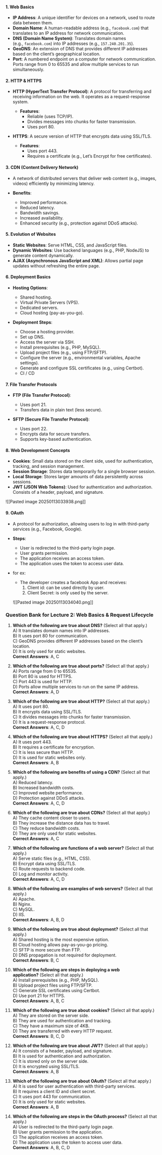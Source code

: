 #### **1. Web Basics**

- **IP Address**: A unique identifier for devices on a network, used to route data between them.
- **Domain Name**: A human-readable address (e.g., `facebook.com`) that translates to an IP address for network communication.
- **DNS (Domain Name System)**: Translates domain names (e.g., `facebook.com`) into IP addresses (e.g., `157.240.201.35`).
- **GeoDNS**: An extension of DNS that provides different IP addresses based on the client’s geographical location.
- **Port**: A numbered endpoint on a computer for network communication. Ports range from 0 to 65535 and allow multiple services to run simultaneously.

#### **2. HTTP & HTTPS**

- **HTTP (HyperText Transfer Protocol)**: A protocol for transferring and receiving information on the web. It operates as a request-response system.
    
    - **Features**:
        - Reliable (uses TCP/IP).
        - Divides messages into chunks for faster transmission.
        - Uses port 80.

- **HTTPS**: A secure version of HTTP that encrypts data using SSL/TLS.
    
    - **Features**:        
        - Uses port 443.
        - Requires a certificate (e.g., Let’s Encrypt for free certificates).

#### **3. CDN (Content Delivery Network)**

- A network of distributed servers that deliver web content (e.g., images, videos) efficiently by minimizing latency.

- **Benefits**:    
    - Improved performance.
    - Reduced latency.        
    - Bandwidth savings.
    - Increased availability.
    - Enhanced security (e.g., protection against DDoS attacks).


#### **5. Evolution of Websites**

- **Static Websites**: Serve HTML, CSS, and JavaScript files.
- **Dynamic Websites**: Use backend languages (e.g., PHP, NodeJS) to generate content dynamically.    
- **AJAX (Asynchronous JavaScript and XML)**: Allows partial page updates without refreshing the entire page.


#### **6. Deployment Basics**

- **Hosting Options**:
    
    - Shared hosting.
    - Virtual Private Servers (VPS).
    - Dedicated servers.
    - Cloud hosting (pay-as-you-go).

- **Deployment Steps**:
    
    - Choose a hosting provider.        
    - Set up DNS.
    - Access the server via SSH.
    - Install prerequisites (e.g., PHP, MySQL).
    - Upload project files (e.g., using FTP/SFTP).
    - Configure the server (e.g., environmental variables, Apache settings).
    - Generate and configure SSL certificates (e.g., using Certbot).
    - CI / CD

#### **7. File Transfer Protocols**

- **FTP (File Transfer Protocol)**:
    - Uses port 21.
    - Transfers data in plain text (less secure).

- **SFTP (Secure File Transfer Protocol)**:
    - Uses port 22.  
    - Encrypts data for secure transfers.
    - Supports key-based authentication.


#### **8. Web Development Concepts**

- **Cookies**: Small data stored on the client side, used for authentication, tracking, and session management.
- **Session Storage**: Stores data temporarily for a single browser session.
- **Local Storage**: Stores larger amounts of data persistently across sessions.
- **JWT (JSON Web Tokens)**: Used for authentication and authorization. Consists of a header, payload, and signature.

![[Pasted image 20250113033938.png]]

#### **9. OAuth**

- A protocol for authorization, allowing users to log in with third-party services (e.g., Facebook, Google).
    
- **Steps**:
    - User is redirected to the third-party login page.
    - User grants permission.
    - The application receives an access token.
    - The application uses the token to access user data.
- for ex:
	- The developer creates a facebook App and receives:
		1. Client id: can be used directly by user.
		2. Client Secret: is only used by the server.

	![[Pasted image 20250113034040.png]]


### **Question Bank for Lecture 2: Web Basics & Request Lifecycle**

1. **Which of the following are true about DNS?** (Select all that apply.)  
    A) It translates domain names into IP addresses.  
    B) It uses port 80 for communication.  
    C) GeoDNS provides different IP addresses based on the client’s location.  
    D) It is only used for static websites.  
    **Correct Answers**: A, C
    
2. **Which of the following are true about ports?** (Select all that apply.)  
    A) Ports range from 0 to 65535.  
    B) Port 80 is used for HTTPS.  
    C) Port 443 is used for HTTP.  
    D) Ports allow multiple services to run on the same IP address.  
    **Correct Answers**: A, D
    
1. **Which of the following are true about HTTP?** (Select all that apply.)  
    A) It uses port 80.  
    B) It encrypts data using SSL/TLS.  
    C) It divides messages into chunks for faster transmission.  
    D) It is a request-response protocol.  
    **Correct Answers**: A, C, D
    
2. **Which of the following are true about HTTPS?** (Select all that apply.)  
    A) It uses port 443.  
    B) It requires a certificate for encryption.  
    C) It is less secure than HTTP.  
    D) It is used for static websites only.  
    **Correct Answers**: A, B
    
1. **Which of the following are benefits of using a CDN?** (Select all that apply.)  
    A) Reduced latency.  
    B) Increased bandwidth costs.  
    C) Improved website performance.  
    D) Protection against DDoS attacks.  
    **Correct Answers**: A, C, D
    
2. **Which of the following are true about CDNs?** (Select all that apply.)  
    A) They cache content closer to users.  
    B) They increase the distance data has to travel.  
    C) They reduce bandwidth costs.  
    D) They are only used for static websites.  
    **Correct Answers**: A, C
    

1. **Which of the following are functions of a web server?** (Select all that apply.)  
    A) Serve static files (e.g., HTML, CSS).  
    B) Encrypt data using SSL/TLS.  
    C) Route requests to backend code.  
    D) Log and monitor activity.  
    **Correct Answers**: A, C, D
    
2. **Which of the following are examples of web servers?** (Select all that apply.)  
    A) Apache.  
    B) Nginx.  
    C) MySQL.  
    D) IIS.  
    **Correct Answers**: A, B, D
    
1. **Which of the following are true about deployment?** (Select all that apply.)  
    A) Shared hosting is the most expensive option.  
    B) Cloud hosting allows pay-as-you-go pricing.  
    C) SFTP is more secure than FTP.  
    D) DNS propagation is not required for deployment.  
    **Correct Answers**: B, C
    
2. **Which of the following are steps in deploying a web application?** (Select all that apply.)  
    A) Install prerequisites (e.g., PHP, MySQL).  
    B) Upload project files using FTP/SFTP.  
    C) Generate SSL certificates using Certbot.  
    D) Use port 21 for HTTPS.  
    **Correct Answers**: A, B, C
    

1. **Which of the following are true about cookies?** (Select all that apply.)  
    A) They are stored on the server side.  
    B) They are used for authentication and tracking.  
    C) They have a maximum size of 4KB.  
    D) They are transferred with every HTTP request.  
    **Correct Answers**: B, C, D
    
2. **Which of the following are true about JWT?** (Select all that apply.)  
    A) It consists of a header, payload, and signature.  
    B) It is used for authentication and authorization.  
    C) It is stored only on the server side.  
    D) It is encrypted using SSL/TLS.  
    **Correct Answers**: A, B
    

1. **Which of the following are true about OAuth?** (Select all that apply.)  
    A) It is used for user authentication with third-party services.  
    B) It requires a client ID and client secret.  
    C) It uses port 443 for communication.  
    D) It is only used for static websites.  
    **Correct Answers**: A, B
    
2. **Which of the following are steps in the OAuth process?** (Select all that apply.)  
    A) User is redirected to the third-party login page.  
    B) User grants permission to the application.  
    C) The application receives an access token.  
    D) The application uses the token to access user data.  
    **Correct Answers**: A, B, C, D